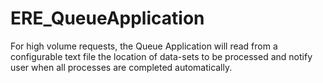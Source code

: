 # ERE_QueueApplication
For high volume requests, the Queue Application will read from a configurable text file the location of data-sets to be processed and notify user when all processes are completed automatically.

